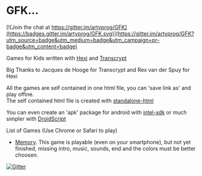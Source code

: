 
# GFK...  

[![Join the chat at https://gitter.im/artyprog/GFK](https://badges.gitter.im/artyprog/GFK.svg)](https://gitter.im/artyprog/GFK?utm_source=badge&utm_medium=badge&utm_campaign=pr-badge&utm_content=badge)

Games for Kids written with [Hexi](https://github.com/kittykatattack/hexi) and [Transcrypt](http://transcrypt.org/)  

Big Thanks to Jacques de Hooge for Transcrypt and Rex van der Spuy for Hexi

All the games are self contained in one html file, you can 'save link as' and play offine.   
The self contained html file is created with [standalone-html](https://github.com/jgm/standalone-html)

You can even create an 'apk' package for android with [intel-xdk](https://software.intel.com/fr-fr/intel-xdk) or much simpler with [DroidScript](http://droidscript.org/)

List of Games (Use Chrome or Safari to play)    

* [Memory](https://rawgit.com/artyprog/GFK/master/halloffame/memory.html). This game is playable (even on your smartphone), but not yet    finished, missing intro, music, sounds, end and the colors must be better choosen.  


[![Gitter](https://badges.gitter.im/artyprog/GFK.svg)](https://gitter.im/artyprog/GFK?utm_source=badge&utm_medium=badge&utm_campaign=pr-badge&utm_content=body_badge)


